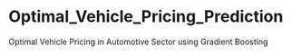# Optimal_Vehicle_Pricing_Prediction
Optimal Vehicle Pricing in Automotive Sector using Gradient Boosting
